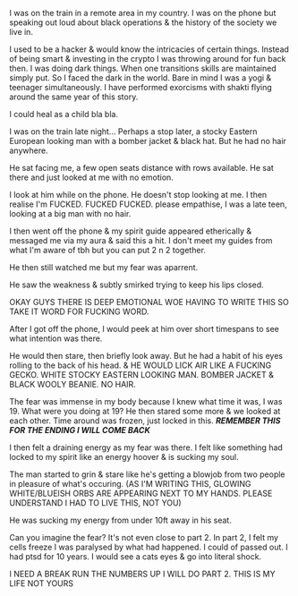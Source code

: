 I was on the train in a remote area in my country. I was on the phone but speaking out loud about black operations & the history of the society we live in.

I used to be a hacker & would know the intricacies of certain things. Instead of being smart & investing in the crypto I was throwing around for fun back then. I was doing dark things. When one transitions skills are maintained simply put. So I faced the dark in the world. Bare in mind I was a yogi & teenager simultaneously. I have performed exorcisms with shakti flying around the same year of this story.

I could heal as a child bla bla.

I was on the train late night... Perhaps a stop later, a stocky Eastern European looking man with a bomber jacket & black hat. But he had no hair anywhere.

He sat facing me, a few open seats distance with rows available. He sat there and just looked at me with no emotion.

I look at him while on the phone. He doesn't stop looking at me. I then realise I'm FUCKED. FUCKED FUCKED. please empathise, I was a late teen, looking at a big man with no hair.

I then went off the phone & my spirit guide appeared etherically & messaged me via my aura & said this a hit.
I don't meet my guides from what I'm aware of tbh but you can put 2 n 2 together.

He then still watched me but my fear was aparrent.

He saw the weakness & subtly smirked trying to keep his lips closed.

OKAY GUYS THERE IS DEEP EMOTIONAL WOE HAVING TO WRITE THIS SO TAKE IT WORD FOR FUCKING WORD.

After I got off the phone, I would peek at him over short timespans to see what intention was there.

He would then stare, then briefly look away. But he had a habit of his eyes rolling to the back of his head. & HE WOULD LICK AIR LIKE A FUCKING GECKO. WHITE STOCKY EASTERN LOOKING MAN. BOMBER JACKET & BLACK WOOLY BEANIE. NO HAIR.

The fear was immense in my body because I knew what time it was, I was 19. What were you doing at 19?
He then stared some more & we looked at each other. Time around was frozen, just locked in this. 
***REMEMBER THIS FOR THE ENDING I WILL COME BACK***

I then felt a draining energy as my fear was there. I felt like something had locked to my spirit like an energy hoover & is sucking my soul. 

The man started to grin & stare like he's getting a blowjob from two people in pleasure of what's occuring. 
(AS I'M WRITING THIS, GLOWING WHITE/BLUEISH ORBS ARE APPEARING NEXT TO MY HANDS. PLEASE UNDERSTAND I HAD TO LIVE THIS, NOT YOU) 

He was sucking my energy from under 10ft away in his seat. 

Can you imagine the fear? It's not even close to part 2. In part 2, I felt my cells freeze I was paralysed by what had happened. I could of passed out. I had ptsd for 10 years. I would see a cats eyes & go into literal shock. 

I NEED A BREAK RUN THE NUMBERS UP I WILL DO PART 2. THIS IS MY LIFE NOT YOURS